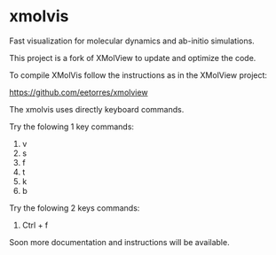 # xmolvis
Fast visualization for molecular dynamics and ab-initio simulations.

This project is a fork of XMolView to update and optimize the code.

To compile XMolVis follow the instructions as in the XMolView project:

https://github.com/eetorres/xmolview

The xmolvis uses directly keyboard commands.

Try the folowing 1 key commands:

1. v
2. s
3. f
4. t
5. k
5. b

Try the folowing 2 keys commands:

1. Ctrl + f

Soon more documentation and instructions will be available.
